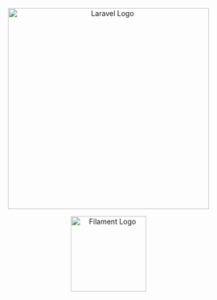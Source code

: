 <p align="center"><a href="https://laravel.com" target="_blank"><img src="https://raw.githubusercontent.com/laravel/art/master/logo-lockup/5%20SVG/2%20CMYK/1%20Full%20Color/laravel-logolockup-cmyk-red.svg" width="400" alt="Laravel Logo"></a></p>

 <p align="center"><a href="https://https://filamentphp.com/" target="_blank"><img src="https://filamentphp.com/build/assets/rocket-0d392ed0.webp" width="150" alt="Filament Logo"></a></p>
 
